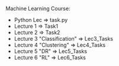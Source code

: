 Machine Learning Course:
  - Python Lec => task.py
  - Lecture 1 => Task1
  - Lecture 2 => Task2
  - Lecture 3 "Classification" => Lec3_Tasks
  - Lecture 4 "Clustering" => Lec4_Tasks
  - Lecture 5 "DR" => Lec5_Tasks
  - Lecture 6 "RL" => Lec6_Tasks
